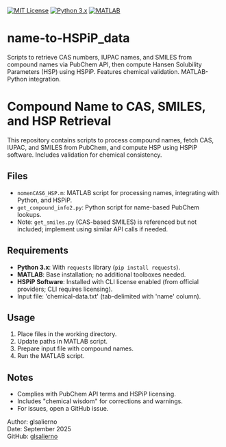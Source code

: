 [![MIT License](https://img.shields.io/badge/License-MIT-green.svg)](https://github.com/glsalierno/pubchem-toxinfo-cas-retriever/blob/main/LICENSE)
[![Python 3.x](https://img.shields.io/badge/python-3.x-blue.svg)](https://www.python.org/downloads/)
[![MATLAB](https://img.shields.io/badge/MATLAB-R2014b%2B-orange.svg)](https://www.mathworks.com/products/matlab.html)
# name-to-HSPiP_data
Scripts to retrieve CAS numbers, IUPAC names, and SMILES from compound names via PubChem API, then compute Hansen Solubility Parameters (HSP) using HSPiP. Features chemical validation. MATLAB-Python integration.

# Compound Name to CAS, SMILES, and HSP Retrieval

This repository contains scripts to process compound names, fetch CAS, IUPAC, and SMILES from PubChem, and compute HSP using HSPiP software. Includes validation for chemical consistency.

## Files
- `nomenCAS6_HSP.m`: MATLAB script for processing names, integrating with Python, and HSPiP.
- `get_compound_info2.py`: Python script for name-based PubChem lookups.
- Note: `get_smiles.py` (CAS-based SMILES) is referenced but not included; implement using similar API calls if needed.

## Requirements
- **Python 3.x**: With `requests` library (`pip install requests`).
- **MATLAB**: Base installation; no additional toolboxes needed.
- **HSPiP Software**: Installed with CLI license enabled (from official providers; CLI requires licensing).
- Input file: 'chemical-data.txt' (tab-delimited with 'name' column).

## Usage
1. Place files in the working directory.
2. Update paths in MATLAB script.
3. Prepare input file with compound names.
4. Run the MATLAB script.

## Notes
- Complies with PubChem API terms and HSPiP licensing.
- Includes "chemical wisdom" for corrections and warnings.
- For issues, open a GitHub issue.

Author: glsalierno  
Date: September 2025  
GitHub: [glsalierno](https://github.com/glsalierno)
